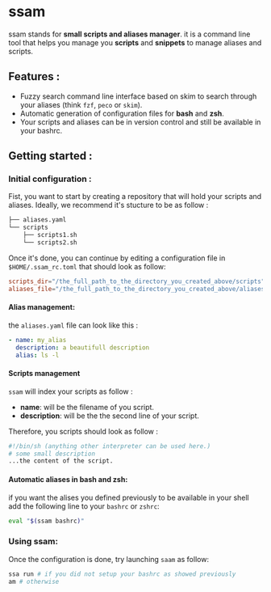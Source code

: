 # ssam
ssam stands for **small scripts and aliases manager**. it is a command line tool 
that helps you manage you **scripts** and **snippets** to manage aliases and scripts.

## Features : 

* Fuzzy search command line interface based on skim to search through your aliases (think `fzf`, `peco` or `skim`). 
* Automatic generation of configuration files for **bash** and **zsh**.
* Your scripts and aliases can be in version control and still be available in your bashrc.

## Getting started :
### Initial configuration :
Fist, you want to start by creating a repository that will hold your scripts and aliases. 
Ideally, we recommend it's stucture to be as follow : 
```bash
├── aliases.yaml
└── scripts
    ├── scripts1.sh
    └── scripts2.sh
```
Once it's done, you can continue by editing a configuration file in `$HOME/.ssam_rc.toml`
that should look as follow: 

```toml
scripts_dir="/the_full_path_to_the_directory_you_created_above/scripts"
aliases_file="/the_full_path_to_the_directory_you_created_above/aliases.yaml"
```

#### Alias management:
the `aliases.yaml` file can look like this : 
```yaml
- name: my_alias
  description: a beautifull description
  alias: ls -l 
```

#### Scripts management 
`ssam` will index your scripts as follow : 

* **name**: will be the filename of you script. 
* **description**: will be the the second line of your script. 

Therefore, you scripts should look as follow : 
```sh 
#!/bin/sh (anything other interpreter can be used here.)
# some small description
...the content of the script.
```

#### Automatic aliases in bash and zsh:

if you want the alises you defined previously to be available in your shell add the following line to your `bashrc` or `zshrc`: 
```bash 
eval "$(ssam bashrc)"
```

### Using ssam:
Once the configuration is done, try launching `saam` as follow:
``` bash 
ssa run # if you did not setup your bashrc as showed previously
am # otherwise 
```